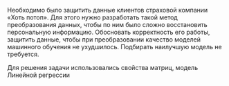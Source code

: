 Необходимо было защитить данные клиентов страховой компании «Хоть потоп». 
Для этого нужно разработать такой метод преобразования данных, чтобы по ним было сложно восстановить персональную информацию.
Обосновать корректность его работы, защитить данные, чтобы при преобразовании качество моделей машинного обучения не ухудшилось. 
Подбирать наилучшую модель не требуется.

Для решения задачи использовались свойства матриц, модель Линейной регрессии
